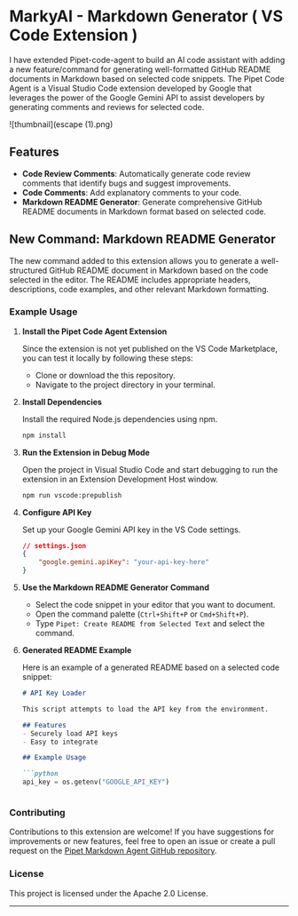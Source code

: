 # MarkyAI - Markdown Generator ( VS Code Extension )

I have extended Pipet-code-agent to build an AI code assistant with adding a new feature/command for generating well-formatted GitHub README documents in Markdown based on selected code snippets.
The Pipet Code Agent is a Visual Studio Code extension developed by Google that leverages the power of the Google Gemini API to assist developers by generating comments and reviews for selected code. 

![thumbnail](escape (1).png)

## Features

- **Code Review Comments**: Automatically generate code review comments that identify bugs and suggest improvements.
- **Code Comments**: Add explanatory comments to your code.
- **Markdown README Generator**: Generate comprehensive GitHub README documents in Markdown format based on selected code.

## New Command: Markdown README Generator

The new command added to this extension allows you to generate a well-structured GitHub README document in Markdown based on the code selected in the editor. The README includes appropriate headers, descriptions, code examples, and other relevant Markdown formatting.

### Example Usage

1. **Install the Pipet Code Agent Extension**

   Since the extension is not yet published on the VS Code Marketplace, you can test it locally by following these steps:

   - Clone or download the this repository.
   - Navigate to the project directory in your terminal.

2. **Install Dependencies**

   Install the required Node.js dependencies using npm.

   ```bash
   npm install
   ```

3. **Run the Extension in Debug Mode**

   Open the project in Visual Studio Code and start debugging to run the extension in an Extension Development Host window.

   ```bash
   npm run vscode:prepublish
   ```

4. **Configure API Key**

   Set up your Google Gemini API key in the VS Code settings.

   ```json
   // settings.json
   {
       "google.gemini.apiKey": "your-api-key-here"
   }
   ```

5. **Use the Markdown README Generator Command**

   - Select the code snippet in your editor that you want to document.
   - Open the command palette (`Ctrl+Shift+P` or `Cmd+Shift+P`).
   - Type `Pipet: Create README from Selected Text` and select the command.

6. **Generated README Example**

   Here is an example of a generated README based on a selected code snippet:

   ```markdown
   # API Key Loader

   This script attempts to load the API key from the environment.

   ## Features
   - Securely load API keys
   - Easy to integrate

   ## Example Usage

   ```python
   api_key = os.getenv("GOOGLE_API_KEY")
   ```
   ```

### Contributing

Contributions to this extension are welcome! If you have suggestions for improvements or new features, feel free to open an issue or create a pull request on the [Pipet Markdown Agent GitHub repository](https://github.com/abnas7511/pipet).

### License

This project is licensed under the Apache 2.0 License.

---
